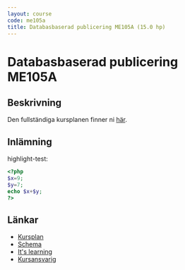```yaml
---
layout: course
code: me105a
title: Databasbaserad publicering ME105A (15.0 hp)
---
```


# Databasbaserad publicering ME105A

## Beskrivning

Den fullständiga kursplanen finner ni [här][kursplan].

## Inlämning


highlight-test:

```php
<?php
$x=9;
$y=7;
echo $x+$y;
?>
```

## Länkar

* [Kursplan][kursplan]
* [Schema][schema]
* [It's learning][itslearning]
* [Kursansvarig](/contact)


[kursplan]: http://xxx "yyy"
[schema]: xxx "yyy"
[itslearning]: xxx "yyy"
